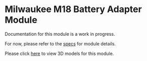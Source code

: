 # Milwaukee M18 Battery Adapter Module
Documentation for this module is a work in progress.

For now, please refer to the [specs](specs.yaml) for module details.

Please click [here](models) to view 3D models for this module.
